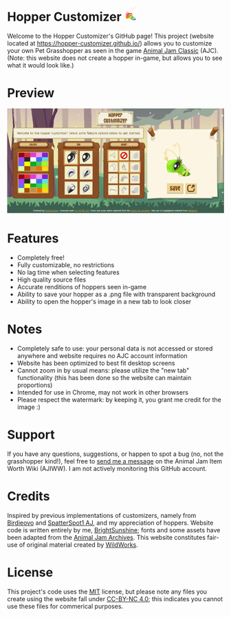 # Hopper Customizer ![Rainbow Hopper](https://github.com/hopper-customizer/hopper-customizer.github.io/blob/main/misc_assets/favicon-32x32.png)
Welcome to the Hopper Customizer's GitHub page! This project (website located at https://hopper-customizer.github.io/) allows you to customize your own Pet Grasshopper as seen in the game [Animal Jam Classic](https://classic.animaljam.com/en) (AJC). (Note: this website does not create a hopper in-game, but allows you to see what it would look like.)

# Preview
![Preview](https://github.com/hopper-customizer/hopper-customizer.github.io/blob/main/misc_assets/hopper%20customizer%20preview.gif)

# Features
* Completely free!
* Fully customizable, no restrictions
* No lag time when selecting features
* High quality source files
* Accurate renditions of hoppers seen in-game
* Ability to save your hopper as a .png file with transparent background
* Ability to open the hopper's image in a new tab to look closer

# Notes
* Completely safe to use: your personal data is not accessed or stored anywhere and website requires no AJC account information
* Website has been optimized to best fit desktop screens 
* Cannot zoom in by usual means: please utilize the "new tab" functionality (this has been done so the website can maintain proportions)
* Intended for use in Chrome, may not work in other browsers
* Please respect the watermark: by keeping it, you grant me credit for the image :)

# Support
If you have any questions, suggestions, or happen to spot a bug (no, not the grasshopper kind!), feel free to [send me a message](https://aj-item-worth.fandom.com/wiki/Message_Wall:BrightSunshine) on the Animal Jam Item Worth Wiki (AJIWW). I am not actively monitoring this GitHub account.

# Credits
Inspired by previous implementations of customizers, namely from [Birdieovo](https://aj-item-worth.fandom.com/wiki/User:Birdieovo) and [SpatterSpot1 AJ](https://aj-item-worth.fandom.com/wiki/User:SpatterSpot1_AJ%27s_other_ac_bc_she_frogot_her_login), and my appreciation of hoppers. Website code is written entirely by me, [BrightSunshine](https://aj-item-worth.fandom.com/wiki/User:BrightSunshine); fonts and some assets have been adapted from the [Animal Jam Archives](https://www.animaljamarchives.com/). This website constitutes fair-use of original material created by [WildWorks](https://www.wildworks.com/).

# License
This project's code uses the [MIT](https://choosealicense.com/licenses/mit/) license, but please note any files you create using the website fall under [CC-BY-NC 4.0](https://creativecommons.org/licenses/by-nc/4.0/); this indicates you cannot use these files for commerical purposes.
